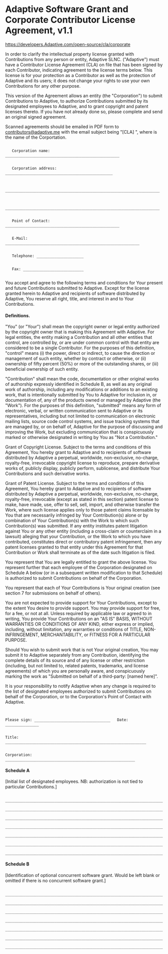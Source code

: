 # Adaptive Software Grant and Corporate Contributor License Agreement, v1.1

https://developers.Adaptive.com/open-source/cla/corporate

In order to clarify the intellectual property license granted with Contributions from any person or entity, Adaptive SLNC. ("Adaptive") must have a Contributor License Agreement (CLA) on file that has been signed by each Contributor, indicating agreement to the license terms below. This license is for your protection as a Contributor as well as the protection of Adaptive and its users; it does not change your rights to use your own Contributions for any other purpose.

This version of the Agreement allows an entity (the "Corporation") to submit Contributions to Adaptive, to authorize Contributions submitted by its designated employees to Adaptive, and to grant copyright and patent licenses thereto. If you have not already done so, please complete and send an original signed agreement.

Scanned agreements should be emailed in PDF form to [contributors@adaptive.me](mailto:contributors@adaptive.me) with the email subject being "[CLA] <Company Name>", where <Company Name> is the name of the Corportation.


```

   Corporation name: ___________________________________________________
 

   Corporation address: ________________________________________________

 
   _____________________________________________________________________

 
   _____________________________________________________________________
 

   Point of Contact: ___________________________________________________


   E-Mail:  ____________________________________________________________


   Telephone: _____________________


   Fax: ___________________________
  
```

You accept and agree to the following terms and conditions for Your present and future Contributions submitted to Adaptive. Except for the license granted herein to Adaptive and recipients of software distributed by Adaptive, You reserve all right, title, and interest in and to Your Contributions.

#### Definitions.

"You" (or "Your") shall mean the copyright owner or legal entity authorized by the copyright owner that is making this Agreement with Adaptive. For legal entities, the entity making a Contribution and all other entities that control, are controlled by, or are under common control with that entity are considered to be a single Contributor. For the purposes of this definition, "control" means (i) the power, direct or indirect, to cause the direction or management of such entity, whether by contract or otherwise, or (ii) ownership of fifty percent (50%) or more of the outstanding shares, or (iii) beneficial ownership of such entity.

"Contribution" shall mean the code, documentation or other original works of authorship expressly identified in Schedule B, as well as any original work of authorship, including any modifications or additions to an existing work, that is intentionally submitted by You to Adaptive for inclusion in, or documentation of, any of the products owned or managed by Adaptive (the "Work"). For the purposes of this definition, "submitted" means any form of electronic, verbal, or written communication sent to Adaptive or its representatives, including but not limited to communication on electronic mailing lists, source code control systems, and issue tracking systems that are managed by, or on behalf of, Adaptive for the purpose of discussing and improving the Work, but excluding communication that is conspicuously marked or otherwise designated in writing by You as "Not a Contribution."

Grant of Copyright License. Subject to the terms and conditions of this Agreement, You hereby grant to Adaptive and to recipients of software distributed by Adaptive a perpetual, worldwide, non-exclusive, no-charge, royalty-free, irrevocable copyright license to reproduce, prepare derivative works of, publicly display, publicly perform, sublicense, and distribute Your Contributions and such derivative works.

Grant of Patent License. Subject to the terms and conditions of this Agreement, You hereby grant to Adaptive and to recipients of software distributed by Adaptive a perpetual, worldwide, non-exclusive, no-charge, royalty-free, irrevocable (except as stated in this section) patent license to make, have made, use, offer to sell, sell, import, and otherwise transfer the Work, where such license applies only to those patent claims licensable by You that are necessarily infringed by Your Contribution(s) alone or by combination of Your Contribution(s) with the Work to which such Contribution(s) was submitted. If any entity institutes patent litigation against You or any other entity (including a cross-claim or counterclaim in a lawsuit) alleging that your Contribution, or the Work to which you have contributed, constitutes direct or contributory patent infringement, then any patent licenses granted to that entity under this Agreement for that Contribution or Work shall terminate as of the date such litigation is filed.

You represent that You are legally entitled to grant the above license. You represent further that each employee of the Corporation designated on Schedule A below (or in a subsequent written modification to that Schedule) is authorized to submit Contributions on behalf of the Corporation.

You represent that each of Your Contributions is Your original creation (see section 7 for submissions on behalf of others).

You are not expected to provide support for Your Contributions, except to the extent You desire to provide support. You may provide support for free, for a fee, or not at all. Unless required by applicable law or agreed to in writing, You provide Your Contributions on an "AS IS" BASIS, WITHOUT WARRANTIES OR CONDITIONS OF ANY KIND, either express or implied, including, without limitation, any warranties or conditions of TITLE, NON-INFRINGEMENT, MERCHANTABILITY, or FITNESS FOR A PARTICULAR PURPOSE.

Should You wish to submit work that is not Your original creation, You may submit it to Adaptive separately from any Contribution, identifying the complete details of its source and of any license or other restriction (including, but not limited to, related patents, trademarks, and license agreements) of which you are personally aware, and conspicuously marking the work as "Submitted on behalf of a third-party: [named here]".

It is your responsibility to notify Adaptive when any change is required to the list of designated employees authorized to submit Contributions on behalf of the Corporation, or to the Corporation's Point of Contact with Adaptive.

 
```


Please sign: __________________________________   Date: _______________
 

Title:  _______________________________________________________________
 

Corporation: __________________________________________________________

```

#### Schedule A

[Initial list of designated employees. NB: authorization is not tied to particular Contributions.]

```

_______________________________________________________________________

_______________________________________________________________________

_______________________________________________________________________

_______________________________________________________________________

_______________________________________________________________________

_______________________________________________________________________

_______________________________________________________________________

```

#### Schedule B

[Identification of optional concurrent software grant. Would be left blank or omitted if there is no concurrent software grant.]

```

_______________________________________________________________________

_______________________________________________________________________

_______________________________________________________________________

_______________________________________________________________________

_______________________________________________________________________

_______________________________________________________________________

_______________________________________________________________________
```